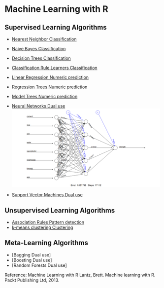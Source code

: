 # Machine Learning with R

## Supervised Learning Algorithms
* [Nearest Neighbor Classification](https://github.com/kvinlazy/ML_R/blob/master/test_OCR.R)

* [Naive Bayes Classification](https://github.com/kvinlazy/ML_R/blob/master/test_OCR.R)

* [Decision Trees Classification](https://github.com/kvinlazy/ML_R/blob/master/test_c50.R)

* [Classification Rule Learners Classification](https://github.com/kvinlazy/ML_R/blob/master/test_OCR.R)
* [Linear Regression Numeric prediction](https://github.com/kvinlazy/ML_R/blob/master/test_linear.R)
* [Regression Trees Numeric prediction](https://github.com/kvinlazy/ML_R/blob/master/test_cortree.R)
* [Model Trees Numeric prediction](https://github.com/kvinlazy/ML_R/blob/master/test_cortree.R)
* [Neural Networks Dual use](https://github.com/kvinlazy/ML_R/blob/master/test_neutralnet.R)
![Neural Network](./images/neutralnet.png)
* [Support Vector Machines Dual use](https://github.com/kvinlazy/ML_R/blob/master/test_OCR.R)

## Unsupervised Learning Algorithms
* [Association Rules Pattern detection](https://github.com/kvinlazy/ML_R/blob/master/test_aprori.R)
* [k-means clustering Clustering](https://github.com/kvinlazy/ML_R/blob/master/test_k.R)

## Meta-Learning Algorithms
* [Bagging Dual use]
* [Boosting Dual use]
* [Random Forests Dual use]

Reference: 
Machine Learning with R
Lantz, Brett. Machine learning with R. Packt Publishing Ltd, 2013.
